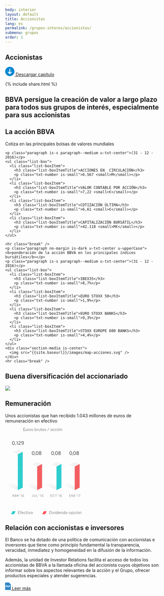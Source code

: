 ```yaml
---
body: interior
layout: default
title: Accionistas
lang: es
permalink: /grupos-interes/accionistas/
submenu: grupos
order: 1
---
```



<section class="principal"  data-parallax="scroll" data-speed=".4" data-image-src="{{site.baseurl}}/images/bg-accionistas.png">
  <div class="section-header section-header--strategy">
    <h1>Accionistas</h1>
  </div>
</section>

<section class="section-option">
  <div class="container container--small u-flex u-space-between">
    <p class="download-option">
      <a href="#">
        <svg width="30px" height="30px" viewBox="-7 -1741 30 30" version="1.1" xmlns="http://www.w3.org/2000/svg" xmlns:xlink="http://www.w3.org/1999/xlink">
          <path d="M8,-1741 C-0.318181818,-1741 -7,-1734.31818 -7,-1726 C-7,-1717.68182 -0.318181818,-1711 8,-1711 C16.3181818,-1711 23,-1717.68182 23,-1726 C23,-1734.31818 16.3181818,-1741 8,-1741 Z M14.6136364,-1723.47727 L8.47727273,-1717.34091 C8.34090909,-1717.20455 8.13636364,-1717.13636 8,-1717.13636 C7.79545455,-1717.13636 7.65909091,-1717.20455 7.52272727,-1717.34091 L1.38636364,-1723.47727 C1.25,-1723.61364 1.18181818,-1723.75 1.18181818,-1723.95455 C1.18181818,-1724.15909 1.25,-1724.29545 1.38636364,-1724.43182 L2.34090909,-1725.38636 C2.61363636,-1725.65909 3.02272727,-1725.65909 3.29545455,-1725.38636 L6.02272727,-1722.65909 C6.22727273,-1722.45455 6.63636364,-1722.59091 6.63636364,-1722.93182 L6.63636364,-1734.18182 C6.63636364,-1734.59091 6.90909091,-1734.86364 7.31818182,-1734.86364 L8.68181818,-1734.86364 C9.09090909,-1734.86364 9.36363636,-1734.59091 9.36363636,-1734.18182 L9.36363636,-1722.86364 C9.36363636,-1722.59091 9.70454545,-1722.38636 9.97727273,-1722.59091 L12.7045455,-1725.31818 C12.9772727,-1725.59091 13.3863636,-1725.59091 13.6590909,-1725.31818 L14.6136364,-1724.36364 C14.75,-1724.22727 14.8181818,-1724.09091 14.8181818,-1723.88636 C14.8181818,-1723.75 14.75,-1723.61364 14.6136364,-1723.47727 Z" id="Shape" stroke="none" fill="#0085D3" fill-rule="evenodd"></path>
        </svg>
        Descargar capítulo
      </a>
    </p>
    {% include share.html %}

  </div>
</section>

<section class="section section--blue section--piramids">
  <div class="container container--small">
    <h2 class="txt-cite u-txt-center">BBVA persigue la creación de valor a largo plazo para todos sus grupos de interés, especialmente para sus accionistas</h2>
  </div>
</section>


<section class="section section--grey">
  <div class="container container--small">
    <h2 class="u-txt-center title-section title-section--inside">La acción BBVA</h2>
    <p class="paragraph no-margin is-huge is-dark u-txt-center">Cotiza en las principales bolsas de valores mundiales</p>

    <p class="paragraph is-s paragraph--medium u-txt-center">(31 - 12 - 2016)</p>
    <ul class="list-box">
      <li class="list-boxItem">
        <h3 class="list-boxItemTitle">ACCIONES EN  CIRCULACIÓN</h3>
        <p class="txt-number is-small">6.567 <small>M</small></p>
      </li>
      <li class="list-boxItem">
        <h3 class="list-boxItemTitle">VALOR CONTABLE POR ACCIÓN</h3>
        <p class="txt-number is-small">7,22 <small>€</small></p>
      </li>
      <li class="list-boxItem">
        <h3 class="list-boxItemTitle">COTIZACIÓN ÚLTIMA</h3>
        <p class="txt-number is-small">6,61 <small>€</small></p>
      </li>
      <li class="list-boxItem">
        <h3 class="list-boxItemTitle">CAPITALIZACIÓN BURSÁTIL</h3>
        <p class="txt-number is-small">42.118 <small>M€</small></p>
      </li>
    </ul>

    <hr class="break" />
    <p class="paragraph no-margin is-dark u-txt-center u-upperCase"><b>ponderación de la acción BBVA en los principales índices bursátiles</b></p>
    <p class="paragraph is-s paragraph--medium u-txt-center">(31 - 12 - 2016)</p>
    <ul class="list-box">
      <li class="list-boxItem">
        <h3 class="list-boxItemTitle">IBEX35</h3>
        <p class="txt-number is-small">8,7%</p>
      </li>
      <li class="list-boxItem">
        <h3 class="list-boxItemTitle">EURO STOXX 50</h3>
        <p class="txt-number is-small">1,9%</p>
      </li>
      <li class="list-boxItem">
        <h3 class="list-boxItemTitle">EURO STOXX BANKS</h3>
        <p class="txt-number is-small">9,3%</p>
      </li>
      <li class="list-boxItem">
        <h3 class="list-boxItemTitle">STOXX EUROPE 600 BANKS</h3>
        <p class="txt-number is-small">4,4%</p>
      </li>
    </ul>
    <div class="section-media is-center">
      <img src="{{site.baseurl}}/images/map-acciones.svg" />
    </div>
    <hr class="break" />
  </div>
</section>


<section class="section">
  <div class="container container--small">
    <h2 class="u-txt-center title-section">Buena diversificación del accionariado</h2>
    <div class="section-media is-center">
      <img src="{{site.baseurl}}/images/accionistas-diversificacion.svg" />
    </div>
  </div>
</section>



<section class="section section--grey">
  <div class="container container--small">
    <h2 class="u-txt-center title-section title-section--inside">Remuneración</h2>
    <p class="paragraph paragraph--big u-txt-center">Unos accionistas que han recibido 1.043 millones de euros de remuneración en efectivo</p>
    <div class="section-media is-center">
      <svg width="247px" height="281px" viewBox="-3165 461 247 281" version="1.1" xmlns="http://www.w3.org/2000/svg" xmlns:xlink="http://www.w3.org/1999/xlink">
          <defs>
              <linearGradient x1="26.9533188%" y1="0%" x2="85.1372546%" y2="50%" id="linearGradient-1">
                  <stop stop-color="#000000" stop-opacity="0" offset="0%"></stop>
                  <stop stop-color="#000000" stop-opacity="0.5" offset="100%"></stop>
              </linearGradient>
          </defs>
          <g id="Group-9" stroke="none" stroke-width="1" fill="none" fill-rule="evenodd" transform="translate(-3165.000000, 461.000000)">
              <path d="M90.7458,87.3773635 C93.3558,87.3773635 94.7958,85.0823635 94.7958,81.6173635 C94.7958,78.1523635 93.3558,75.8573635 90.7458,75.8573635 C88.1358,75.8573635 86.6658,78.1523635 86.6658,81.6173635 C86.6658,85.0823635 88.1358,87.3773635 90.7458,87.3773635 Z M90.7458,86.4323635 C88.9158,86.4323635 87.7308,84.7523635 87.7308,81.6173635 C87.7308,78.4823635 88.8558,76.8023635 90.7458,76.8023635 C92.5608,76.8023635 93.7458,78.4823635 93.7458,81.6173635 C93.7458,84.7523635 92.6208,86.4323635 90.7458,86.4323635 Z M96.8128,88.6823635 L97.8628,85.7573635 L96.5728,85.7573635 L96.1828,88.6823635 L96.8128,88.6823635 Z M103.3793,87.3773635 C105.9893,87.3773635 107.4293,85.0823635 107.4293,81.6173635 C107.4293,78.1523635 105.9893,75.8573635 103.3793,75.8573635 C100.7693,75.8573635 99.2993,78.1523635 99.2993,81.6173635 C99.2993,85.0823635 100.7693,87.3773635 103.3793,87.3773635 Z M103.3793,86.4323635 C101.5493,86.4323635 100.3643,84.7523635 100.3643,81.6173635 C100.3643,78.4823635 101.4893,76.8023635 103.3793,76.8023635 C105.1943,76.8023635 106.3793,78.4823635 106.3793,81.6173635 C106.3793,84.7523635 105.2543,86.4323635 103.3793,86.4323635 Z M113.2683,87.3923635 C115.7583,87.3923635 117.2133,86.0573635 117.2133,84.4823635 C117.2133,82.8623635 116.1333,82.0673635 114.2433,81.2423635 C115.8183,80.5373635 116.7033,79.8473635 116.7033,78.5273635 C116.7033,77.1623635 115.4883,75.8423635 113.2683,75.8423635 C111.0933,75.8423635 109.8183,77.1623635 109.8183,78.5273635 C109.8183,79.8773635 110.7333,80.5973635 112.2483,81.2723635 C110.4183,82.0673635 109.3083,82.9223635 109.3083,84.4823635 C109.3083,86.0873635 110.7633,87.3923635 113.2683,87.3923635 Z M113.3133,80.8373635 C111.6183,80.1023635 110.8533,79.5773635 110.8533,78.5273635 C110.8533,77.6423635 111.6783,76.7423635 113.2683,76.7423635 C114.9333,76.7423635 115.6683,77.6873635 115.6683,78.5723635 C115.6683,79.6073635 114.9783,80.1173635 113.3133,80.8373635 Z M113.2683,86.4923635 C111.5733,86.4923635 110.3583,85.6373635 110.3583,84.4223635 C110.3583,83.2373635 111.2433,82.5623635 113.2083,81.6923635 C115.1133,82.4873635 116.1633,83.1773635 116.1633,84.4223635 C116.1633,85.6823635 114.9483,86.4923635 113.2683,86.4923635 Z" id="0,08" fill="#121212"></path>
              <path d="M26.7258,54.7223635 C29.3358,54.7223635 30.7758,52.4273635 30.7758,48.9623635 C30.7758,45.4973635 29.3358,43.2023635 26.7258,43.2023635 C24.1158,43.2023635 22.6458,45.4973635 22.6458,48.9623635 C22.6458,52.4273635 24.1158,54.7223635 26.7258,54.7223635 Z M26.7258,53.7773635 C24.8958,53.7773635 23.7108,52.0973635 23.7108,48.9623635 C23.7108,45.8273635 24.8358,44.1473635 26.7258,44.1473635 C28.5408,44.1473635 29.7258,45.8273635 29.7258,48.9623635 C29.7258,52.0973635 28.6008,53.7773635 26.7258,53.7773635 Z M33.2843,56.0273635 L34.3343,53.1023635 L33.0443,53.1023635 L32.6543,56.0273635 L33.2843,56.0273635 Z M39.7363,54.5123635 L39.7363,43.4123635 L38.7613,43.4123635 L36.4363,44.2373635 L36.5713,45.1223635 L38.7013,44.4023635 L38.7013,54.5123635 L39.7363,54.5123635 Z M50.1123,54.5123635 L50.0373,53.5523635 L44.0973,53.5523635 C44.1423,52.5623635 45.1623,51.3473635 47.1573,50.0723635 C49.2873,48.7223635 50.0223,47.7623635 50.0223,46.2473635 C50.0223,44.4623635 48.7773,43.2023635 46.7523,43.2023635 C45.1473,43.2023635 43.9023,44.0423635 43.1523,45.5723635 L43.9473,46.0973635 C44.5923,44.7773635 45.4773,44.1473635 46.7073,44.1473635 C48.2073,44.1473635 48.9873,45.0323635 48.9873,46.3073635 C48.9873,47.5073635 48.3123,48.2723635 46.6473,49.3223635 C43.7223,51.1973635 42.9273,52.6673635 42.9273,54.2723635 L42.9273,54.5123635 L50.1123,54.5123635 Z M56.2013,49.4423635 C54.4013,49.4423635 53.6513,48.3473635 53.6513,46.8773635 C53.6513,45.1373635 54.7013,44.1323635 56.2913,44.1323635 C57.7463,44.1323635 58.9763,45.2573635 59.2013,47.8073635 C58.4963,48.7823635 57.4313,49.4423635 56.2013,49.4423635 Z M55.9613,54.7223635 C58.4663,54.7223635 60.2663,52.1873635 60.2663,48.7673635 C60.2663,44.9573635 58.4963,43.2023635 56.3363,43.2023635 C54.0413,43.2023635 52.6163,44.7923635 52.6163,46.8923635 C52.6163,48.9023635 53.7413,50.3573635 56.0813,50.3573635 C57.4913,50.3573635 58.5263,49.6373635 59.2313,48.8723635 C59.2463,51.6323635 57.9863,53.7923635 55.9613,53.7923635 C54.8213,53.7923635 54.2663,53.4623635 53.5763,52.8923635 L53.0963,53.7323635 C53.7263,54.2873635 54.6113,54.7223635 55.9613,54.7223635 Z" id="0,129" fill="#121212"></path>
              <path d="M23.6618,222.545776 L24.4518,220.265776 L27.4518,220.265776 L28.2618,222.605776 L28.9618,222.485776 L26.3518,215.115776 L25.5918,215.115776 L22.9718,222.545776 L23.6618,222.545776 Z M25.9418,215.955776 L25.9618,215.955776 L27.2318,219.635776 L24.6718,219.635776 L25.9418,215.955776 Z M33.8468,222.545776 C35.5568,222.545776 36.3768,221.705776 36.3768,220.535776 C36.3768,219.465776 35.6368,218.895776 34.7368,218.735776 L34.7368,218.715776 C35.4868,218.545776 36.1368,217.995776 36.1368,217.005776 C36.1368,215.835776 35.2968,215.145776 33.6268,215.145776 L31.0568,215.145776 L31.0568,222.545776 L33.8468,222.545776 Z M31.7568,215.785776 L33.5868,215.785776 C34.8668,215.785776 35.4368,216.195776 35.4368,217.095776 C35.4368,218.005776 34.7468,218.435776 33.5668,218.435776 L31.7568,218.435776 L31.7568,215.785776 Z M31.7568,219.055776 L33.6168,219.055776 C34.8868,219.055776 35.6768,219.515776 35.6768,220.505776 C35.6768,221.395776 35.1068,221.915776 33.8368,221.915776 L31.7568,221.915776 L31.7568,219.055776 Z M39.4258,222.545776 L39.4258,219.225776 L41.2658,219.225776 L43.1658,222.605776 L43.8958,222.485776 L42.0058,219.145776 C43.0758,218.935776 43.7658,218.355776 43.7658,217.165776 C43.7658,215.845776 42.8458,215.145776 41.2058,215.145776 L38.7258,215.145776 L38.7258,222.545776 L39.4258,222.545776 Z M39.4258,215.795776 L41.1458,215.795776 C42.3858,215.795776 43.0658,216.165776 43.0658,217.175776 C43.0658,218.235776 42.3758,218.595776 41.1558,218.595776 L39.4258,218.595776 L39.4258,215.795776 Z M48.3518,216.745776 C48.9018,216.745776 49.1918,216.395776 49.1918,215.685776 L48.7618,215.605776 C48.7618,216.025776 48.6418,216.185776 48.3518,216.185776 C47.9418,216.185776 47.4318,215.625776 46.8718,215.625776 C46.3218,215.625776 46.0318,215.975776 46.0318,216.685776 L46.4718,216.765776 C46.4618,216.345776 46.5818,216.185776 46.8718,216.185776 C47.2818,216.185776 47.7918,216.745776 48.3518,216.745776 Z M53.0398,222.545776 L53.0398,215.145776 L52.3898,215.145776 L50.8398,215.695776 L50.9298,216.285776 L52.3498,215.805776 L52.3498,222.545776 L53.0398,222.545776 Z M58.1798,222.685776 C59.7098,222.685776 60.6598,221.625776 60.6598,220.225776 C60.6598,218.885776 59.9098,217.915776 58.3498,217.915776 C57.4098,217.915776 56.7098,218.395776 56.2398,218.905776 C56.2398,217.055776 57.0798,215.625776 58.4498,215.625776 C59.1098,215.625776 59.4698,215.805776 59.8698,216.125776 L60.1998,215.565776 C59.8098,215.245776 59.2898,215.005776 58.4598,215.005776 C56.7598,215.005776 55.5498,216.695776 55.5498,218.975776 C55.5498,221.515776 56.7398,222.685776 58.1798,222.685776 Z M58.2098,222.075776 C57.2298,222.075776 56.4198,221.315776 56.2698,219.615776 C56.7398,218.965776 57.4498,218.525776 58.2698,218.525776 C59.4698,218.525776 59.9698,219.255776 59.9698,220.235776 C59.9698,221.395776 59.2598,222.075776 58.2098,222.075776 Z" id="ABR˜16" fill="#666666"></path>
              <path d="M87.8418,222.685776 C89.0518,222.685776 89.7518,221.945776 89.7518,220.555776 L89.7518,215.145776 L89.0418,215.145776 L89.0418,220.545776 C89.0418,221.645776 88.5418,222.055776 87.8118,222.055776 C87.2118,222.055776 86.7818,221.805776 86.4818,221.395776 L86.0918,221.915776 C86.4518,222.365776 87.0018,222.685776 87.8418,222.685776 Z M95.7888,222.685776 C97.5988,222.685776 98.4888,221.495776 98.4888,220.025776 L98.4888,215.145776 L97.7788,215.145776 L97.7788,219.965776 C97.7788,221.165776 97.1688,222.035776 95.7988,222.035776 C94.4188,222.035776 93.8088,221.135776 93.8088,219.945776 L93.8088,215.145776 L93.0988,215.145776 L93.0988,220.045776 C93.0988,221.505776 93.9888,222.685776 95.7888,222.685776 Z M106.2688,222.545776 L106.1588,221.895776 L102.5988,221.895776 L102.5988,215.145776 L101.8888,215.145776 L101.8888,222.545776 L106.2688,222.545776 Z M109.7928,216.745776 C110.3428,216.745776 110.6328,216.395776 110.6328,215.685776 L110.2028,215.605776 C110.2028,216.025776 110.0828,216.185776 109.7928,216.185776 C109.3828,216.185776 108.8728,215.625776 108.3128,215.625776 C107.7628,215.625776 107.4728,215.975776 107.4728,216.685776 L107.9128,216.765776 C107.9028,216.345776 108.0228,216.185776 108.3128,216.185776 C108.7228,216.185776 109.2328,216.745776 109.7928,216.745776 Z M115.2388,222.545776 L115.2388,215.145776 L114.5888,215.145776 L113.0388,215.695776 L113.1288,216.285776 L114.5488,215.805776 L114.5488,222.545776 L115.2388,222.545776 Z M121.1338,222.685776 C122.6638,222.685776 123.6138,221.625776 123.6138,220.225776 C123.6138,218.885776 122.8638,217.915776 121.3038,217.915776 C120.3638,217.915776 119.6638,218.395776 119.1938,218.905776 C119.1938,217.055776 120.0338,215.625776 121.4038,215.625776 C122.0638,215.625776 122.4238,215.805776 122.8238,216.125776 L123.1538,215.565776 C122.7638,215.245776 122.2438,215.005776 121.4138,215.005776 C119.7138,215.005776 118.5038,216.695776 118.5038,218.975776 C118.5038,221.515776 119.6938,222.685776 121.1338,222.685776 Z M121.1638,222.075776 C120.1838,222.075776 119.3738,221.315776 119.2238,219.615776 C119.6938,218.965776 120.4038,218.525776 121.2238,218.525776 C122.4238,218.525776 122.9238,219.255776 122.9238,220.235776 C122.9238,221.395776 122.2138,222.075776 121.1638,222.075776 Z" id="JUL˜16" fill="#666666"></path>
              <path d="M148.8318,222.685776 C150.6118,222.685776 151.9518,221.165776 151.9518,218.845776 C151.9518,216.525776 150.6118,215.005776 148.8318,215.005776 C147.0418,215.005776 145.7118,216.525776 145.7118,218.845776 C145.7118,221.165776 147.0418,222.685776 148.8318,222.685776 Z M148.8318,222.045776 C147.4318,222.045776 146.4218,220.845776 146.4218,218.845776 C146.4218,216.845776 147.4318,215.655776 148.8318,215.655776 C150.2318,215.655776 151.2418,216.845776 151.2418,218.845776 C151.2418,220.845776 150.2318,222.045776 148.8318,222.045776 Z M157.2708,222.685776 C158.6008,222.685776 159.5108,221.995776 159.9508,220.845776 L159.3408,220.565776 C158.9708,221.515776 158.2808,222.045776 157.2808,222.045776 C155.8308,222.045776 154.9008,220.835776 154.9008,218.795776 C154.9008,216.915776 155.8108,215.655776 157.2508,215.655776 C158.2408,215.655776 158.8308,216.125776 159.1808,216.955776 L159.7908,216.635776 C159.3408,215.605776 158.5108,215.005776 157.2508,215.005776 C155.4208,215.005776 154.1908,216.585776 154.1908,218.815776 C154.1908,221.155776 155.4108,222.685776 157.2708,222.685776 Z M164.6148,222.545776 L164.6148,215.805776 L167.0548,215.805776 L166.9448,215.145776 L161.5148,215.145776 L161.5148,215.805776 L163.9048,215.805776 L163.9048,222.545776 L164.6148,222.545776 Z M170.6088,216.745776 C171.1588,216.745776 171.4488,216.395776 171.4488,215.685776 L171.0188,215.605776 C171.0188,216.025776 170.8988,216.185776 170.6088,216.185776 C170.1988,216.185776 169.6888,215.625776 169.1288,215.625776 C168.5788,215.625776 168.2888,215.975776 168.2888,216.685776 L168.7288,216.765776 C168.7188,216.345776 168.8388,216.185776 169.1288,216.185776 C169.5388,216.185776 170.0488,216.745776 170.6088,216.745776 Z M175.5148,222.545776 L175.5148,215.145776 L174.8648,215.145776 L173.3148,215.695776 L173.4048,216.285776 L174.8248,215.805776 L174.8248,222.545776 L175.5148,222.545776 Z M180.8708,222.685776 C182.4008,222.685776 183.3508,221.625776 183.3508,220.225776 C183.3508,218.885776 182.6008,217.915776 181.0408,217.915776 C180.1008,217.915776 179.4008,218.395776 178.9308,218.905776 C178.9308,217.055776 179.7708,215.625776 181.1408,215.625776 C181.8008,215.625776 182.1608,215.805776 182.5608,216.125776 L182.8908,215.565776 C182.5008,215.245776 181.9808,215.005776 181.1508,215.005776 C179.4508,215.005776 178.2408,216.695776 178.2408,218.975776 C178.2408,221.515776 179.4308,222.685776 180.8708,222.685776 Z M180.9008,222.075776 C179.9208,222.075776 179.1108,221.315776 178.9608,219.615776 C179.4308,218.965776 180.1408,218.525776 180.9608,218.525776 C182.1608,218.525776 182.6608,219.255776 182.6608,220.235776 C182.6608,221.395776 181.9508,222.075776 180.9008,222.075776 Z" id="OCT˜16" fill="#666666"></path>
              <path d="M212.4318,222.545776 L212.4318,221.895776 L208.5118,221.895776 L208.5118,218.955776 L211.3918,218.955776 L211.2818,218.315776 L208.5118,218.315776 L208.5118,215.805776 L212.2218,215.805776 L212.2218,215.145776 L207.8018,215.145776 L207.8018,222.545776 L212.4318,222.545776 Z M215.2388,222.545776 L215.2388,216.255776 L215.2588,216.255776 L219.4688,222.545776 L220.0988,222.545776 L220.0988,215.145776 L219.4288,215.145776 L219.4288,221.245776 L219.4088,221.245776 L215.3288,215.145776 L214.5688,215.145776 L214.5688,222.545776 L215.2388,222.545776 Z M227.4258,222.545776 L227.4258,221.895776 L223.5058,221.895776 L223.5058,218.955776 L226.3858,218.955776 L226.2758,218.315776 L223.5058,218.315776 L223.5058,215.805776 L227.2158,215.805776 L227.2158,215.145776 L222.7958,215.145776 L222.7958,222.545776 L227.4258,222.545776 Z M231.5098,216.745776 C232.0598,216.745776 232.3498,216.395776 232.3498,215.685776 L231.9198,215.605776 C231.9198,216.025776 231.7998,216.185776 231.5098,216.185776 C231.0998,216.185776 230.5898,215.625776 230.0298,215.625776 C229.4798,215.625776 229.1898,215.975776 229.1898,216.685776 L229.6298,216.765776 C229.6198,216.345776 229.7398,216.185776 230.0298,216.185776 C230.4398,216.185776 230.9498,216.745776 231.5098,216.745776 Z M236.1978,222.545776 L236.1978,215.145776 L235.5478,215.145776 L233.9978,215.695776 L234.0878,216.285776 L235.5078,215.805776 L235.5078,222.545776 L236.1978,222.545776 Z M239.8238,222.565776 L242.9638,215.755776 L242.9638,215.145776 L238.3938,215.145776 L238.4438,215.795776 L242.2238,215.795776 L239.1138,222.525776 L239.8238,222.565776 Z" id="ENE˜17" fill="#666666"></path>
              <path d="M48.254,278 L48.254,277.155 L43.158,277.155 L43.158,273.333 L46.902,273.333 L46.759,272.501 L43.158,272.501 L43.158,269.238 L47.981,269.238 L47.981,268.38 L42.235,268.38 L42.235,278 L48.254,278 Z M51.305,278 L51.305,271.916 L52.813,271.916 L52.813,271.162 L51.305,271.162 L51.305,270.096 C51.305,269.355 51.786,269.108 52.436,269.108 C52.592,269.108 52.813,269.108 52.943,269.134 L52.852,268.393 C52.748,268.38 52.527,268.367 52.384,268.367 C51.071,268.367 50.408,268.965 50.408,270.122 L50.408,271.162 L49.225,271.162 L49.225,271.916 L50.408,271.916 L50.408,278 L51.305,278 Z M56.8078,278.143 C57.9518,278.143 58.7058,277.753 59.4598,276.96 L59.0178,276.375 C58.3808,277.038 57.7308,277.389 56.8208,277.389 C55.5468,277.389 54.5848,276.427 54.5718,274.75 L59.4728,274.75 L59.4728,274.581 C59.4728,272.241 58.2638,271.019 56.6778,271.019 C55.2348,271.019 53.6748,272.15 53.6748,274.568 C53.6748,276.908 55.0788,278.143 56.8078,278.143 Z M54.5848,274.048 C54.7408,272.514 55.6768,271.773 56.6648,271.773 C57.8868,271.773 58.5108,272.748 58.6018,274.048 L54.5848,274.048 Z M64.1228,278.143 C65.3448,278.143 66.1768,277.571 66.7488,276.479 L66.0858,276.05 C65.6308,276.934 65.0978,277.389 64.1748,277.389 C62.9658,277.389 62.0558,276.336 62.0558,274.581 C62.0558,272.54 63.1738,271.773 64.1878,271.773 C65.1238,271.773 65.6438,272.241 66.0338,273.073 L66.7358,272.644 C66.2678,271.695 65.4618,271.019 64.2138,271.019 C62.6798,271.019 61.1588,272.124 61.1588,274.581 C61.1588,276.856 62.5498,278.143 64.1228,278.143 Z M71.0686,278.091 C71.4066,278.091 71.7836,278.052 72.0046,278.013 L71.9006,277.246 C71.7186,277.298 71.4716,277.337 71.2246,277.337 C70.4316,277.337 70.1586,276.973 70.1586,276.245 L70.1586,271.916 L71.9396,271.916 L71.9396,271.162 L70.1586,271.162 L70.1586,268.627 L69.2616,268.757 L69.2616,271.162 L68.0786,271.162 L68.0786,271.916 L69.2616,271.916 L69.2616,276.375 C69.2616,277.623 69.8466,278.091 71.0686,278.091 Z M74.2782,269.654 C74.6162,269.654 74.8242,269.433 74.8242,269.082 C74.8242,268.744 74.6162,268.536 74.2782,268.536 C73.9402,268.536 73.7322,268.744 73.7322,269.082 C73.7322,269.433 73.9402,269.654 74.2782,269.654 Z M74.7332,278 L74.7332,271.162 L73.8362,271.162 L73.8362,278 L74.7332,278 Z M79.8798,278.039 L82.4018,271.162 L81.4918,271.162 L79.4768,276.934 L79.4508,276.934 L77.3838,271.071 L76.4868,271.24 L78.9828,278.039 L79.8798,278.039 Z M86.2796,278.143 C87.9566,278.143 89.3736,276.856 89.3736,274.581 C89.3736,272.293 87.9566,271.019 86.2796,271.019 C84.5896,271.019 83.1726,272.293 83.1726,274.581 C83.1726,276.856 84.6026,278.143 86.2796,278.143 Z M86.2796,277.376 C84.8106,277.376 84.0696,276.102 84.0696,274.581 C84.0696,272.969 84.8886,271.786 86.2796,271.786 C87.7226,271.786 88.4766,273.073 88.4766,274.581 C88.4766,276.193 87.6576,277.376 86.2796,277.376 Z" id="Efectivo" fill="#666666"></path>
              <polygon id="Fill-3" fill="#2DCDCD" points="19 278.691 28.691 278.691 33.536 269 23.845 269"></polygon>
              <path d="M145.666,278 C148.747,278 150.45,276.349 150.45,273.177 C150.45,270.005 148.786,268.38 145.666,268.38 L143.235,268.38 L143.235,278 L145.666,278 Z M144.158,269.238 L145.783,269.238 C148.188,269.238 149.527,270.486 149.527,273.19 C149.527,275.933 148.201,277.155 145.809,277.155 L144.158,277.155 L144.158,269.238 Z M152.8068,269.654 C153.1448,269.654 153.3528,269.433 153.3528,269.082 C153.3528,268.744 153.1448,268.536 152.8068,268.536 C152.4688,268.536 152.2608,268.744 152.2608,269.082 C152.2608,269.433 152.4688,269.654 152.8068,269.654 Z M153.2618,278 L153.2618,271.162 L152.3648,271.162 L152.3648,278 L153.2618,278 Z M158.0964,278.039 L160.6184,271.162 L159.7084,271.162 L157.6934,276.934 L157.6674,276.934 L155.6004,271.071 L154.7034,271.24 L157.1994,278.039 L158.0964,278.039 Z M162.5085,269.654 C162.8465,269.654 163.0545,269.433 163.0545,269.082 C163.0545,268.744 162.8465,268.536 162.5085,268.536 C162.1705,268.536 161.9625,268.744 161.9625,269.082 C161.9625,269.433 162.1705,269.654 162.5085,269.654 Z M162.9635,278 L162.9635,271.162 L162.0665,271.162 L162.0665,278 L162.9635,278 Z M167.7084,277.35 C166.5644,277.35 165.6284,276.466 165.6284,274.581 C165.6284,272.644 166.5514,271.773 167.6824,271.773 C168.5014,271.773 169.1384,272.176 169.8404,272.891 L169.8404,276.232 C169.1514,276.934 168.5534,277.35 167.7084,277.35 Z M167.5524,278.117 C168.5794,278.117 169.2944,277.61 169.8404,277.012 L169.9314,278 L170.7374,278 L170.7374,268.315 L169.8404,268.445 L169.8404,272.098 C169.3204,271.487 168.5144,271.019 167.5784,271.019 C165.9924,271.019 164.7314,272.202 164.7314,274.594 C164.7314,276.986 165.9794,278.117 167.5524,278.117 Z M175.6084,278.143 C176.7524,278.143 177.5064,277.753 178.2604,276.96 L177.8184,276.375 C177.1814,277.038 176.5314,277.389 175.6214,277.389 C174.3474,277.389 173.3854,276.427 173.3724,274.75 L178.2734,274.75 L178.2734,274.581 C178.2734,272.241 177.0644,271.019 175.4784,271.019 C174.0354,271.019 172.4754,272.15 172.4754,274.568 C172.4754,276.908 173.8794,278.143 175.6084,278.143 Z M173.3854,274.048 C173.5414,272.514 174.4774,271.773 175.4654,271.773 C176.6874,271.773 177.3114,272.748 177.4024,274.048 L173.3854,274.048 Z M180.9084,278 L180.9084,272.969 C181.6754,272.228 182.4164,271.773 183.2874,271.773 C184.2494,271.773 184.6654,272.254 184.6654,273.216 L184.6654,278 L185.5624,278 L185.5624,273.034 C185.5624,271.76 184.8734,271.019 183.4954,271.019 C182.4554,271.019 181.5844,271.565 180.9084,272.241 L180.8174,271.162 L180.0114,271.162 L180.0114,278 L180.9084,278 Z M190.2488,277.35 C189.1048,277.35 188.1688,276.466 188.1688,274.581 C188.1688,272.644 189.0918,271.773 190.2228,271.773 C191.0418,271.773 191.6788,272.176 192.3808,272.891 L192.3808,276.232 C191.6918,276.934 191.0938,277.35 190.2488,277.35 Z M190.0928,278.117 C191.1198,278.117 191.8348,277.61 192.3808,277.012 L192.4718,278 L193.2778,278 L193.2778,268.315 L192.3808,268.445 L192.3808,272.098 C191.8608,271.487 191.0548,271.019 190.1188,271.019 C188.5328,271.019 187.2718,272.202 187.2718,274.594 C187.2718,276.986 188.5198,278.117 190.0928,278.117 Z M198.1228,278.143 C199.7998,278.143 201.2168,276.856 201.2168,274.581 C201.2168,272.293 199.7998,271.019 198.1228,271.019 C196.4328,271.019 195.0158,272.293 195.0158,274.581 C195.0158,276.856 196.4458,278.143 198.1228,278.143 Z M198.1228,277.376 C196.6538,277.376 195.9128,276.102 195.9128,274.581 C195.9128,272.969 196.7318,271.786 198.1228,271.786 C199.5658,271.786 200.3198,273.073 200.3198,274.581 C200.3198,276.193 199.5008,277.376 198.1228,277.376 Z M205.8616,274.308 L205.8616,273.528 L202.9366,273.528 L202.9366,274.308 L205.8616,274.308 Z M210.6819,278.143 C212.3589,278.143 213.7759,276.856 213.7759,274.581 C213.7759,272.293 212.3589,271.019 210.6819,271.019 C208.9919,271.019 207.5749,272.293 207.5749,274.581 C207.5749,276.856 209.0049,278.143 210.6819,278.143 Z M210.6819,277.376 C209.2129,277.376 208.4719,276.102 208.4719,274.581 C208.4719,272.969 209.2909,271.786 210.6819,271.786 C212.1249,271.786 212.8789,273.073 212.8789,274.581 C212.8789,276.193 212.0599,277.376 210.6819,277.376 Z M218.5689,277.363 C217.7499,277.363 217.1129,276.973 216.4109,276.258 L216.4109,272.904 C217.0999,272.215 217.6979,271.786 218.5429,271.786 C219.6869,271.786 220.6229,272.696 220.6229,274.581 C220.6229,276.544 219.7129,277.363 218.5689,277.363 Z M216.4109,280.535 L216.4109,277.064 C217.0219,277.688 217.7369,278.117 218.6729,278.117 C220.2589,278.117 221.5199,276.96 221.5199,274.568 C221.5199,272.176 220.2719,271.019 218.6989,271.019 C217.6719,271.019 216.9569,271.526 216.4109,272.124 L216.3199,271.162 L215.5139,271.162 L215.5139,280.665 L216.4109,280.535 Z M225.8904,278.143 C227.1124,278.143 227.9444,277.571 228.5164,276.479 L227.8534,276.05 C227.3984,276.934 226.8654,277.389 225.9424,277.389 C224.7334,277.389 223.8234,276.336 223.8234,274.581 C223.8234,272.54 224.9414,271.773 225.9554,271.773 C226.8914,271.773 227.4114,272.241 227.8014,273.073 L228.5034,272.644 C228.0354,271.695 227.2294,271.019 225.9814,271.019 C224.4474,271.019 222.9264,272.124 222.9264,274.581 C222.9264,276.856 224.3174,278.143 225.8904,278.143 Z M230.6184,269.654 C230.9564,269.654 231.1644,269.433 231.1644,269.082 C231.1644,268.744 230.9564,268.536 230.6184,268.536 C230.2804,268.536 230.0724,268.744 230.0724,269.082 C230.0724,269.433 230.2804,269.654 230.6184,269.654 Z M231.0734,278 L231.0734,271.162 L230.1764,271.162 L230.1764,278 L231.0734,278 Z M235.4634,270.421 L236.0484,270.421 L237.8814,268.393 L236.6984,268.393 L235.4634,270.421 Z M235.9184,278.143 C237.5954,278.143 239.0124,276.856 239.0124,274.581 C239.0124,272.293 237.5954,271.019 235.9184,271.019 C234.2284,271.019 232.8114,272.293 232.8114,274.581 C232.8114,276.856 234.2414,278.143 235.9184,278.143 Z M235.9184,277.376 C234.4494,277.376 233.7084,276.102 233.7084,274.581 C233.7084,272.969 234.5274,271.786 235.9184,271.786 C237.3614,271.786 238.1154,273.073 238.1154,274.581 C238.1154,276.193 237.2964,277.376 235.9184,277.376 Z M241.6474,278 L241.6474,272.969 C242.4144,272.228 243.1554,271.773 244.0264,271.773 C244.9884,271.773 245.4044,272.254 245.4044,273.216 L245.4044,278 L246.3014,278 L246.3014,273.034 C246.3014,271.76 245.6124,271.019 244.2344,271.019 C243.1944,271.019 242.3234,271.565 241.6474,272.241 L241.5564,271.162 L240.7504,271.162 L240.7504,278 L241.6474,278 Z" id="Dividendo-opción" fill="#666666"></path>
              <polygon id="Fill-4" fill="#FF555F" points="120 278.691 129.69 278.691 134.536 269 124.845 269"></polygon>
              <polygon id="Fill-5" fill-opacity="0.1" fill="url(#linearGradient-1)" points="41.486 200.787 56.543 193.258 15.172 176.549 0.115 184.077"></polygon>
              <polygon id="Fill-7" fill="#2ECDCD" points="40.9026 201.0241 56.8456 193.0521 56.8456 127.0421 40.9026 135.0141"></polygon>
              <polygon id="Fill-8" fill="#FFFFFF" points="40.9026 85.1809 56.8466 77.2089 40.9376 70.8339 24.9936 78.8059"></polygon>
              <polygon id="Fill-9" fill="#2ECDCD" points="40.9026 85.1809 40.9026 135.0139 56.8456 127.0419 56.8456 77.2089"></polygon>
              <polygon id="Fill-10" fill="#F2F2F2" points="40.9525 85.1467 56.7765 77.2347 40.9865 70.9077 25.1625 78.8197"></polygon>
              <polygon id="Fill-11" fill-opacity="0.1" fill="url(#linearGradient-1)" points="104.117 200.787 119.174 193.258 77.802 176.549 62.745 184.077"></polygon>
              <polygon id="Fill-13" fill="#F25E61" points="103.533 201.0241 119.476 193.0521 119.476 116.4111 103.533 124.3831"></polygon>
              <polygon id="Fill-14" fill="#FFFFFF" points="103.533 124.3835 119.477 116.4115 103.568 110.0365 87.624 118.0085"></polygon>
              <polygon id="Fill-15" fill="#F2F2F2" points="103.5828 124.3498 119.4068 116.4378 103.6168 110.1108 87.7928 118.0218"></polygon>
              <path d="M153.4128,87.3773635 C156.0228,87.3773635 157.4628,85.0823635 157.4628,81.6173635 C157.4628,78.1523635 156.0228,75.8573635 153.4128,75.8573635 C150.8028,75.8573635 149.3328,78.1523635 149.3328,81.6173635 C149.3328,85.0823635 150.8028,87.3773635 153.4128,87.3773635 Z M153.4128,86.4323635 C151.5828,86.4323635 150.3978,84.7523635 150.3978,81.6173635 C150.3978,78.4823635 151.5228,76.8023635 153.4128,76.8023635 C155.2278,76.8023635 156.4128,78.4823635 156.4128,81.6173635 C156.4128,84.7523635 155.2878,86.4323635 153.4128,86.4323635 Z M159.4798,88.6823635 L160.5298,85.7573635 L159.2398,85.7573635 L158.8498,88.6823635 L159.4798,88.6823635 Z M166.0463,87.3773635 C168.6563,87.3773635 170.0963,85.0823635 170.0963,81.6173635 C170.0963,78.1523635 168.6563,75.8573635 166.0463,75.8573635 C163.4363,75.8573635 161.9663,78.1523635 161.9663,81.6173635 C161.9663,85.0823635 163.4363,87.3773635 166.0463,87.3773635 Z M166.0463,86.4323635 C164.2163,86.4323635 163.0313,84.7523635 163.0313,81.6173635 C163.0313,78.4823635 164.1563,76.8023635 166.0463,76.8023635 C167.8613,76.8023635 169.0463,78.4823635 169.0463,81.6173635 C169.0463,84.7523635 167.9213,86.4323635 166.0463,86.4323635 Z M175.9353,87.3923635 C178.4253,87.3923635 179.8803,86.0573635 179.8803,84.4823635 C179.8803,82.8623635 178.8003,82.0673635 176.9103,81.2423635 C178.4853,80.5373635 179.3703,79.8473635 179.3703,78.5273635 C179.3703,77.1623635 178.1553,75.8423635 175.9353,75.8423635 C173.7603,75.8423635 172.4853,77.1623635 172.4853,78.5273635 C172.4853,79.8773635 173.4003,80.5973635 174.9153,81.2723635 C173.0853,82.0673635 171.9753,82.9223635 171.9753,84.4823635 C171.9753,86.0873635 173.4303,87.3923635 175.9353,87.3923635 Z M175.9803,80.8373635 C174.2853,80.1023635 173.5203,79.5773635 173.5203,78.5273635 C173.5203,77.6423635 174.3453,76.7423635 175.9353,76.7423635 C177.6003,76.7423635 178.3353,77.6873635 178.3353,78.5723635 C178.3353,79.6073635 177.6453,80.1173635 175.9803,80.8373635 Z M175.9353,86.4923635 C174.2403,86.4923635 173.0253,85.6373635 173.0253,84.4223635 C173.0253,83.2373635 173.9103,82.5623635 175.8753,81.6923635 C177.7803,82.4873635 178.8303,83.1773635 178.8303,84.4223635 C178.8303,85.6823635 177.6153,86.4923635 175.9353,86.4923635 Z" id="0,08" fill="#121212"></path>
              <polygon id="Fill-16" fill-opacity="0.1" fill="url(#linearGradient-1)" points="166.783 200.787 181.84 193.258 140.469 176.549 125.411 184.077"></polygon>
              <polygon id="Fill-18" fill="#2ECDCD" points="166.2 201.0241 182.143 193.0521 182.143 116.4111 166.2 124.3831"></polygon>
              <polygon id="Fill-19" fill="#FFFFFF" points="166.2 124.3835 182.144 116.4115 166.235 110.0365 150.291 118.0085"></polygon>
              <polygon id="Fill-20" fill="#F2F2F2" points="166.2498 124.3498 182.0738 116.4378 166.2838 110.1108 150.4598 118.0218"></polygon>
              <path d="M212.4128,87.3773635 C215.0228,87.3773635 216.4628,85.0823635 216.4628,81.6173635 C216.4628,78.1523635 215.0228,75.8573635 212.4128,75.8573635 C209.8028,75.8573635 208.3328,78.1523635 208.3328,81.6173635 C208.3328,85.0823635 209.8028,87.3773635 212.4128,87.3773635 Z M212.4128,86.4323635 C210.5828,86.4323635 209.3978,84.7523635 209.3978,81.6173635 C209.3978,78.4823635 210.5228,76.8023635 212.4128,76.8023635 C214.2278,76.8023635 215.4128,78.4823635 215.4128,81.6173635 C215.4128,84.7523635 214.2878,86.4323635 212.4128,86.4323635 Z M218.4798,88.6823635 L219.5298,85.7573635 L218.2398,85.7573635 L217.8498,88.6823635 L218.4798,88.6823635 Z M225.0463,87.3773635 C227.6563,87.3773635 229.0963,85.0823635 229.0963,81.6173635 C229.0963,78.1523635 227.6563,75.8573635 225.0463,75.8573635 C222.4363,75.8573635 220.9663,78.1523635 220.9663,81.6173635 C220.9663,85.0823635 222.4363,87.3773635 225.0463,87.3773635 Z M225.0463,86.4323635 C223.2163,86.4323635 222.0313,84.7523635 222.0313,81.6173635 C222.0313,78.4823635 223.1563,76.8023635 225.0463,76.8023635 C226.8613,76.8023635 228.0463,78.4823635 228.0463,81.6173635 C228.0463,84.7523635 226.9213,86.4323635 225.0463,86.4323635 Z M234.9353,87.3923635 C237.4253,87.3923635 238.8803,86.0573635 238.8803,84.4823635 C238.8803,82.8623635 237.8003,82.0673635 235.9103,81.2423635 C237.4853,80.5373635 238.3703,79.8473635 238.3703,78.5273635 C238.3703,77.1623635 237.1553,75.8423635 234.9353,75.8423635 C232.7603,75.8423635 231.4853,77.1623635 231.4853,78.5273635 C231.4853,79.8773635 232.4003,80.5973635 233.9153,81.2723635 C232.0853,82.0673635 230.9753,82.9223635 230.9753,84.4823635 C230.9753,86.0873635 232.4303,87.3923635 234.9353,87.3923635 Z M234.9803,80.8373635 C233.2853,80.1023635 232.5203,79.5773635 232.5203,78.5273635 C232.5203,77.6423635 233.3453,76.7423635 234.9353,76.7423635 C236.6003,76.7423635 237.3353,77.6873635 237.3353,78.5723635 C237.3353,79.6073635 236.6453,80.1173635 234.9803,80.8373635 Z M234.9353,86.4923635 C233.2403,86.4923635 232.0253,85.6373635 232.0253,84.4223635 C232.0253,83.2373635 232.9103,82.5623635 234.8753,81.6923635 C236.7803,82.4873635 237.8303,83.1773635 237.8303,84.4223635 C237.8303,85.6823635 236.6153,86.4923635 234.9353,86.4923635 Z" id="0,08" fill="#121212"></path>
              <polygon id="Fill-21" fill-opacity="0.1" fill="url(#linearGradient-1)" points="225.783 200.787 240.84 193.258 199.469 176.549 184.411 184.077"></polygon>
              <polygon id="Fill-23" fill="#F25E61" points="225.2 201.0241 241.143 193.0521 241.143 116.4111 225.2 124.3831"></polygon>
              <polygon id="Fill-24" fill="#FFFFFF" points="225.2 124.3835 241.144 116.4115 225.235 110.0365 209.291 118.0085"></polygon>
              <polygon id="Fill-25" fill="#F2F2F2" points="225.2498 124.3498 241.0738 116.4378 225.2838 110.1108 209.4598 118.0218"></polygon>
              <path d="M64.964,9.95746839 L64.964,9.11246839 L59.868,9.11246839 L59.868,5.29046839 L63.612,5.29046839 L63.469,4.45846839 L59.868,4.45846839 L59.868,1.19546839 L64.691,1.19546839 L64.691,0.337468386 L58.945,0.337468386 L58.945,9.95746839 L64.964,9.95746839 Z M68.3602,10.1004684 C69.4002,10.1004684 70.2712,9.54146839 70.9602,8.87846839 L71.0512,9.95746839 L71.8572,9.95746839 L71.8572,3.11946839 L70.9602,3.11946839 L70.9602,8.13746839 C70.1802,8.86546839 69.4392,9.33346839 68.5682,9.33346839 C67.6062,9.33346839 67.2032,8.86546839 67.2032,7.90346839 L67.2032,3.11946839 L66.3062,3.11946839 L66.3062,8.08546839 C66.3062,9.35946839 66.9952,10.1004684 68.3602,10.1004684 Z M74.827,9.95746839 L74.827,5.49846839 C75.347,4.41946839 76.257,3.79546839 77.388,3.79546839 C77.414,3.79546839 77.687,3.79546839 77.713,3.80846839 L77.635,2.97646839 L77.544,2.97646839 C76.205,2.97646839 75.373,3.62646839 74.853,4.45846839 L74.827,4.45846839 L74.736,3.11946839 L73.93,3.11946839 L73.93,9.95746839 L74.827,9.95746839 Z M81.2223,10.1004684 C82.8993,10.1004684 84.3163,8.81346839 84.3163,6.53846839 C84.3163,4.25046839 82.8993,2.97646839 81.2223,2.97646839 C79.5323,2.97646839 78.1153,4.25046839 78.1153,6.53846839 C78.1153,8.81346839 79.5453,10.1004684 81.2223,10.1004684 Z M81.2223,9.33346839 C79.7533,9.33346839 79.0123,8.05946839 79.0123,6.53846839 C79.0123,4.92646839 79.8313,3.74346839 81.2223,3.74346839 C82.6653,3.74346839 83.4193,5.03046839 83.4193,6.53846839 C83.4193,8.15046839 82.6003,9.33346839 81.2223,9.33346839 Z M88.005,10.0744684 C89.552,10.0744684 90.67,9.35946839 90.67,8.09846839 C90.67,6.81146839 89.864,6.38246839 88.044,5.95346839 C86.783,5.65446839 86.406,5.36846839 86.406,4.73146839 C86.406,4.19846839 86.848,3.71746839 87.888,3.71746839 C88.746,3.71746839 89.37,4.02946839 89.929,4.56246839 L90.384,3.93846839 C89.773,3.35346839 89.006,2.97646839 87.862,2.97646839 C86.38,2.97646839 85.535,3.79546839 85.535,4.77046839 C85.535,5.94046839 86.263,6.36946839 87.914,6.77246839 C89.331,7.09746839 89.799,7.40946839 89.799,8.16346839 C89.799,8.89146839 89.188,9.34646839 88.018,9.34646839 C87.056,9.34646839 86.367,8.94346839 85.821,8.31946839 L85.327,8.86546839 C85.86,9.54146839 86.757,10.0744684 88.005,10.0744684 Z M98.57,10.0744684 C100.156,10.0744684 101.417,8.91746839 101.417,6.52546839 C101.417,4.13346839 100.169,2.97646839 98.596,2.97646839 C97.569,2.97646839 96.854,3.48346839 96.308,4.10746839 L96.308,0.272468386 L95.411,0.402468386 L95.411,9.95746839 L96.282,9.95746839 L96.308,9.02146839 C96.919,9.64546839 97.634,10.0744684 98.57,10.0744684 Z M98.466,9.32046839 C97.647,9.32046839 97.01,8.93046839 96.308,8.21546839 L96.308,4.86146839 C96.997,4.17246839 97.595,3.74346839 98.44,3.74346839 C99.584,3.74346839 100.52,4.65346839 100.52,6.53846839 C100.52,8.47546839 99.61,9.32046839 98.466,9.32046839 Z M104.0566,9.95746839 L104.0566,5.49846839 C104.5766,4.41946839 105.4866,3.79546839 106.6176,3.79546839 C106.6436,3.79546839 106.9166,3.79546839 106.9426,3.80846839 L106.8646,2.97646839 L106.7736,2.97646839 C105.4346,2.97646839 104.6026,3.62646839 104.0826,4.45846839 L104.0566,4.45846839 L103.9656,3.11946839 L103.1596,3.11946839 L103.1596,9.95746839 L104.0566,9.95746839 Z M110.3206,10.1004684 C111.3606,10.1004684 112.2316,9.54146839 112.9206,8.87846839 L113.0116,9.95746839 L113.8176,9.95746839 L113.8176,3.11946839 L112.9206,3.11946839 L112.9206,8.13746839 C112.1406,8.86546839 111.3996,9.33346839 110.5286,9.33346839 C109.5666,9.33346839 109.1636,8.86546839 109.1636,7.90346839 L109.1636,3.11946839 L108.2666,3.11946839 L108.2666,8.08546839 C108.2666,9.35946839 108.9556,10.1004684 110.3206,10.1004684 Z M118.1732,10.0484684 C118.5112,10.0484684 118.8882,10.0094684 119.1092,9.97046839 L119.0052,9.20346839 C118.8232,9.25546839 118.5762,9.29446839 118.3292,9.29446839 C117.5362,9.29446839 117.2632,8.93046839 117.2632,8.20246839 L117.2632,3.87346839 L119.0442,3.87346839 L119.0442,3.11946839 L117.2632,3.11946839 L117.2632,0.584468386 L116.3662,0.714468386 L116.3662,3.11946839 L115.1832,3.11946839 L115.1832,3.87346839 L116.3662,3.87346839 L116.3662,8.33246839 C116.3662,9.58046839 116.9512,10.0484684 118.1732,10.0484684 Z M122.9175,10.1004684 C124.5945,10.1004684 126.0115,8.81346839 126.0115,6.53846839 C126.0115,4.25046839 124.5945,2.97646839 122.9175,2.97646839 C121.2275,2.97646839 119.8105,4.25046839 119.8105,6.53846839 C119.8105,8.81346839 121.2405,10.1004684 122.9175,10.1004684 Z M122.9175,9.33346839 C121.4485,9.33346839 120.7075,8.05946839 120.7075,6.53846839 C120.7075,4.92646839 121.5265,3.74346839 122.9175,3.74346839 C124.3605,3.74346839 125.1145,5.03046839 125.1145,6.53846839 C125.1145,8.15046839 124.2955,9.33346839 122.9175,9.33346839 Z M129.7002,10.0744684 C131.2472,10.0744684 132.3652,9.35946839 132.3652,8.09846839 C132.3652,6.81146839 131.5592,6.38246839 129.7392,5.95346839 C128.4782,5.65446839 128.1012,5.36846839 128.1012,4.73146839 C128.1012,4.19846839 128.5432,3.71746839 129.5832,3.71746839 C130.4412,3.71746839 131.0652,4.02946839 131.6242,4.56246839 L132.0792,3.93846839 C131.4682,3.35346839 130.7012,2.97646839 129.5572,2.97646839 C128.0752,2.97646839 127.2302,3.79546839 127.2302,4.77046839 C127.2302,5.94046839 127.9582,6.36946839 129.6092,6.77246839 C131.0262,7.09746839 131.4942,7.40946839 131.4942,8.16346839 C131.4942,8.89146839 130.8832,9.34646839 129.7132,9.34646839 C128.7512,9.34646839 128.0622,8.94346839 127.5162,8.31946839 L127.0222,8.86546839 C127.5552,9.54146839 128.4522,10.0744684 129.7002,10.0744684 Z M137.3142,9.95746839 L142.9042,0.337468386 L141.9552,0.337468386 L136.3652,9.95746839 L137.3142,9.95746839 Z M148.9972,9.33346839 C148.2172,9.33346839 147.7492,8.95646839 147.7492,8.24146839 C147.7492,7.35746839 148.4902,6.64246839 151.5062,6.12246839 L151.5062,8.25446839 C150.8042,8.93046839 149.9592,9.33346839 148.9972,9.33346839 Z M148.8022,10.0744684 C149.8292,10.0744684 150.7132,9.68446839 151.5062,8.98246839 L151.5972,9.95746839 L152.3902,9.95746839 L152.3902,5.16046839 C152.3902,3.79546839 151.6882,2.97646839 150.1672,2.97646839 C148.7762,2.97646839 147.8792,3.49646839 147.0602,4.25046839 L147.5672,4.80946839 C148.2952,4.15946839 149.0362,3.73046839 150.1022,3.73046839 C150.9992,3.73046839 151.5062,4.19846839 151.5062,5.13446839 L151.5062,5.48546839 C148.0222,6.01846839 146.8652,6.99346839 146.8652,8.34546839 C146.8652,9.41146839 147.5802,10.0744684 148.8022,10.0744684 Z M157.0162,10.1004684 C158.2382,10.1004684 159.0702,9.52846839 159.6422,8.43646839 L158.9792,8.00746839 C158.5242,8.89146839 157.9912,9.34646839 157.0682,9.34646839 C155.8592,9.34646839 154.9492,8.29346839 154.9492,6.53846839 C154.9492,4.49746839 156.0672,3.73046839 157.0812,3.73046839 C158.0172,3.73046839 158.5372,4.19846839 158.9272,5.03046839 L159.6292,4.60146839 C159.1612,3.65246839 158.3552,2.97646839 157.1072,2.97646839 C155.5732,2.97646839 154.0522,4.08146839 154.0522,6.53846839 C154.0522,8.81346839 155.4432,10.1004684 157.0162,10.1004684 Z M163.6858,10.1004684 C164.9078,10.1004684 165.7398,9.52846839 166.3118,8.43646839 L165.6488,8.00746839 C165.1938,8.89146839 164.6608,9.34646839 163.7378,9.34646839 C162.5288,9.34646839 161.6188,8.29346839 161.6188,6.53846839 C161.6188,4.49746839 162.7368,3.73046839 163.7508,3.73046839 C164.6868,3.73046839 165.2068,4.19846839 165.5968,5.03046839 L166.2988,4.60146839 C165.8308,3.65246839 165.0248,2.97646839 163.7768,2.97646839 C162.2428,2.97646839 160.7218,4.08146839 160.7218,6.53846839 C160.7218,8.81346839 162.1128,10.1004684 163.6858,10.1004684 Z M168.3898,1.61146839 C168.7278,1.61146839 168.9358,1.39046839 168.9358,1.03946839 C168.9358,0.701468386 168.7278,0.493468386 168.3898,0.493468386 C168.0518,0.493468386 167.8438,0.701468386 167.8438,1.03946839 C167.8438,1.39046839 168.0518,1.61146839 168.3898,1.61146839 Z M168.8448,9.95746839 L168.8448,3.11946839 L167.9478,3.11946839 L167.9478,9.95746839 L168.8448,9.95746839 Z M173.2121,2.37846839 L173.7971,2.37846839 L175.6301,0.350468386 L174.4471,0.350468386 L173.2121,2.37846839 Z M173.6671,10.1004684 C175.3441,10.1004684 176.7611,8.81346839 176.7611,6.53846839 C176.7611,4.25046839 175.3441,2.97646839 173.6671,2.97646839 C171.9771,2.97646839 170.5601,4.25046839 170.5601,6.53846839 C170.5601,8.81346839 171.9901,10.1004684 173.6671,10.1004684 Z M173.6671,9.33346839 C172.1981,9.33346839 171.4571,8.05946839 171.4571,6.53846839 C171.4571,4.92646839 172.2761,3.74346839 173.6671,3.74346839 C175.1101,3.74346839 175.8641,5.03046839 175.8641,6.53846839 C175.8641,8.15046839 175.0451,9.33346839 173.6671,9.33346839 Z M179.376,9.95746839 L179.376,4.92646839 C180.143,4.18546839 180.884,3.73046839 181.755,3.73046839 C182.717,3.73046839 183.133,4.21146839 183.133,5.17346839 L183.133,9.95746839 L184.03,9.95746839 L184.03,4.99146839 C184.03,3.71746839 183.341,2.97646839 181.963,2.97646839 C180.923,2.97646839 180.052,3.52246839 179.376,4.19846839 L179.285,3.11946839 L178.479,3.11946839 L178.479,9.95746839 L179.376,9.95746839 Z" id="Euros-brutos-/-acción" fill="#666666"></path>
          </g>
      </svg>
    </div>
  </div>
</section>


<section class="section section--blue section--blueDark">
  <div class="container container--small">
    <h2 class="u-txt-center title-section title-section--inside">Relación con accionistas e inversores</h2>
    <p class="paragraph">El Banco se ha dotado de una política de comunicación con accionistas e inversores que tiene como principio fundamental la transparencia, veracidad, inmediatez y homogeneidad en la difusión de la información.</p>
    <p class="paragraph paragraph--big">Además, la unidad  de Investor Relations facilita el acceso de todos los accionistas de BBVA a la llamada <span class="highlight">oficina del accionista</span> cuyos objetivos son informar sobre los aspectos relevantes de la acción y el Grupo, ofrecer productos especiales y atender sugerencias. 
</p>
  <p class="link-more">
    <a href="#">
      <svg version="1.1" id="Capa_1" xmlns="http://www.w3.org/2000/svg" xmlns:xlink="http://www.w3.org/1999/xlink" x="0px" y="0px" viewBox="0 0 15.2 20.3" style="enable-background:new 0 0 15.2 20.3;" xml:space="preserve" width="18">
      <style type="text/css">
        .st0{fill-rule:evenodd;clip-rule:evenodd;fill:#2E86C8;}
      </style>
      <g>
        <path class="st0" d="M10.2,0h-3H0.5C0.2,0,0,0.2,0,0.5v19.3c0,0.3,0.2,0.5,0.5,0.5h14.2c0.3,0,0.5-0.2,0.5-0.5V5.1L10.2,0z
           M3.4,11.3H2.9v1.4H1.7V8.2h1.7c1,0,2,0.2,2,1.5C5.3,11.1,4.3,11.3,3.4,11.3z M7.4,12.7H5.8V8.2h1.5c1.3,0,2.5,0.5,2.5,2.2
          C9.8,12.2,8.7,12.7,7.4,12.7z M13.6,9.2h-1.9v0.8H13v1h-1.3v1.6h-1.3V8.2h3.1V9.2z"></path>
        <path class="st0" d="M3.4,9.1H2.9v1.2h0.5c0.6,0,0.7-0.3,0.7-0.6C4.1,9.4,4,9.1,3.4,9.1z"></path>
        <path class="st0" d="M7.4,9.2H7.1v2.5h0.3c0.9,0,1.2-0.3,1.2-1.3C8.6,9.6,8.3,9.2,7.4,9.2z"></path>
      </g>
      </svg>
      Leer más
    </a>
  </p>

  </div>
</section>